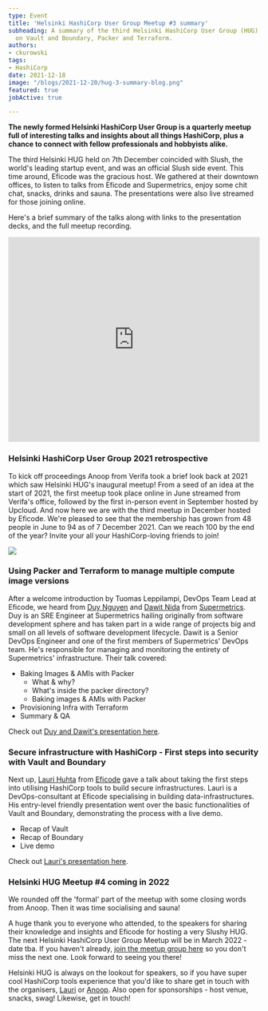 ```yaml
---
type: Event
title: 'Helsinki HashiCorp User Group Meetup #3 summary'
subheading: A summary of the third Helsinki HashiCorp User Group (HUG) including presentations
  on Vault and Boundary, Packer and Terraform.
authors:
- ckurowski
tags:
- HashiCorp
date: 2021-12-18
image: "/blogs/2021-12-20/hug-3-summary-blog.png"
featured: true
jobActive: true

---
```

**The newly formed Helsinki HashiCorp User Group is a quarterly meetup full of interesting talks and insights about all things HashiCorp, plus a chance to connect with fellow professionals and hobbyists alike.**

The third Helsinki HUG held on 7th December coincided with Slush, the world's leading startup event, and was an official Slush side event. This time around, Eficode was the gracious host. We gathered at their downtown offices, to listen to talks from Eficode and Supermetrics, enjoy some chit chat, snacks, drinks and sauna. The presentations were also live streamed for those joining online.

Here's a brief summary of the talks along with links to the presentation decks, and the full meetup recording.

<iframe width="100%" height="410" src="https://www.youtube.com/embed/xyuXM6HARfM" title="YouTube video player" frameborder="0" allow="accelerometer; autoplay; clipboard-write; encrypted-media; gyroscope; picture-in-picture" allowfullscreen></iframe>

### Helsinki HashiCorp User Group 2021 retrospective

To kick off proceedings Anoop from Verifa took a brief look back at 2021 which saw Helsinki HUG's inaugural meetup! From a seed of an idea at the start of 2021, the first meetup took place online in June streamed from Verifa's office, followed by the first in-person event in September hosted by Upcloud. And now here we are with the third meetup in December hosted by Eficode. We're pleased to see that the membership has grown from 48 people in June to 94 as of 7 December 2021. Can we reach 100 by the end of the year? Invite your all your HashiCorp-loving friends to join!

![](/blogs/2021-12-20/helsinki-hug-membership-growth-2021.png)

### Using Packer and Terraform to manage multiple compute image versions

After a welcome introduction by Tuomas Leppilampi, DevOps Team Lead at Eficode, we heard from [Duy Nguyen](https://www.linkedin.com/in/duy-nguyen-527ba756/) and [Dawit Nida](https://www.linkedin.com/in/dawitnida/) from [Supermetrics](https://supermetrics.com/). Duy is an SRE Engineer at Supermetrics hailing originally from software development sphere and has taken part in a wide range of projects big and small on all levels of software development lifecycle. Dawit is a Senior DevOps Engineer and one of the first members of Supermetrics' DevOps team. He's responsible for managing and monitoring the entirety of Supermetrics' infrastructure. Their talk covered:

* Baking Images & AMIs with Packer
  * What & why?
  * What's inside the packer directory?
  * Baking images & AMIs with Packer
* Provisioning Infra with Terraform
* Summary & QA

Check out [Duy and Dawit's presentation here](https://drive.google.com/file/d/1xXXsSejwHJW2nSRWllsgugt4jq_OH3h8/view?usp=sharing).

### Secure infrastructure with HashiCorp - First steps into security with Vault and Boundary

Next up, [Lauri Huhta](https://www.linkedin.com/in/lauri-huhta-254502137/) from [Eficode](https://www.eficode.com/) gave a talk about taking the first steps into utilising HashiCorp tools to build secure infrastructures. Lauri is a DevOps-consultant at Eficode specialising in building data-infrastructures. His entry-level friendly presentation went over the basic functionalities of Vault and Boundary, demonstrating the process with a live demo.

* Recap of Vault
* Recap of Boundary
* Live demo

Check out [Lauri's presentation here](https://github.com/Itzblend/HUG_Boundary_Vault).

### **Helsinki HUG Meetup #4 coming in 2022**

We rounded off the 'formal' part of the meetup with some closing words from Anoop. Then it was time socialising and sauna!

A huge thank you to everyone who attended, to the speakers for sharing their knowledge and insights and Eficode for hosting a very Slushy HUG. The next Helsinki HashiCorp User Group Meetup will be in March 2022 - date tba. If you haven't already, [join the meetup group here](https://www.meetup.com/helsinki-hashicorp-user-group/) so you don't miss the next one. Look forward to seeing you there!

Helsinki HUG is always on the lookout for speakers, so if you have super cool HashiCorp tools experience that you'd like to share get in touch with the organisers, [Lauri](https://www.linkedin.com/in/lauri-suomalainen/) or [Anoop](https://www.linkedin.com/in/anoopvijayan/). Also open for sponsorships - host venue, snacks, swag! Likewise, get in touch!
